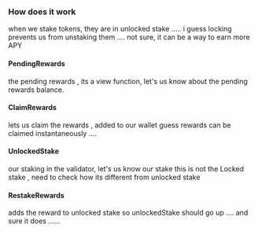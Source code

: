
### How does it work
when we stake tokens, they are in unlocked stake .....
i guess locking prevents us from unstaking them .... not sure, it can be a way to earn more APY

#### PendingRewards
the pending rewards , its a view function, let's us know about the pending rewards balance.

#### ClaimRewards
lets us claim the rewards , added to our wallet
guess rewards can be claimed instantaneously ....

#### UnlockedStake
our staking in the validator, let's us know our stake
this is not the Locked stake , need to check how its different from unlocked stake

#### RestakeRewards
adds the reward to unlocked stake
so unlockedStake should go up ....
and sure it does ......